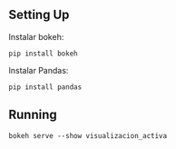 ## Setting Up

Instalar bokeh:

    pip install bokeh

Instalar Pandas:

    pip install pandas

## Running

    bokeh serve --show visualizacion_activa
